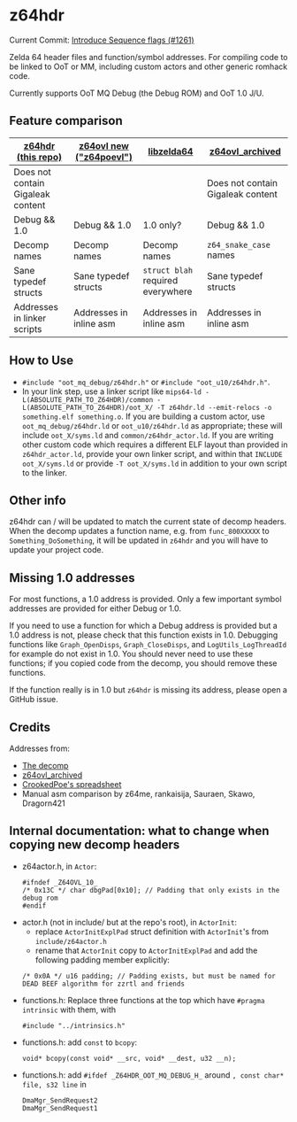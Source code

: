 # z64hdr

Current Commit: [Introduce Sequence flags (#1261)](https://github.com/zeldaret/oot/commit/3ff19c253e045ac7fd6b81f625703f3403bfa2f2)
 
Zelda 64 header files and function/symbol addresses. For compiling code to be
linked to OoT or MM, including custom actors and other generic romhack code.

Currently supports OoT MQ Debug (the Debug ROM) and OoT 1.0 J/U.

## Feature comparison

| [z64hdr (this repo)](https://github.com/turpaan64/z64hdr) | [z64ovl new ("z64poevl")](https://github.com/CrookedPoe/z64ovl/) | [libzelda64](https://github.com/hylian-modding/libzelda64) | [z64ovl_archived](https://github.com/z64me/z64ovl_archived) |
| --- | --- | --- | --- |
| Does not contain Gigaleak content | | | Does not contain Gigaleak content |
| Debug && 1.0 | Debug && 1.0 | 1.0 only? | Debug && 1.0 |
| Decomp names | Decomp names | Decomp names | `z64_snake_case` names |
| Sane typedef structs | Sane typedef structs | `struct blah` required everywhere | Sane typedef structs |
| Addresses in linker scripts | Addresses in inline asm | Addresses in inline asm | Addresses in inline asm |

## How to Use

- `#include "oot_mq_debug/z64hdr.h"` or `#include "oot_u10/z64hdr.h"`.
- In your link step, use a linker script like `mips64-ld -L(ABSOLUTE_PATH_TO_Z64HDR)/common -L(ABSOLUTE_PATH_TO_Z64HDR)/oot_X/ -T z64hdr.ld --emit-relocs -o something.elf something.o`. If you are building a custom actor, use `oot_mq_debug/z64hdr.ld` or `oot_u10/z64hdr.ld` as appropriate; these will include `oot_X/syms.ld` and `common/z64hdr_actor.ld`. If you are writing other custom code which requires a different ELF layout than provided in `z64hdr_actor.ld`, provide your own linker script, and within that `INCLUDE oot_X/syms.ld` or provide `-T oot_X/syms.ld` in addition to your own script to the linker.

## Other info

z64hdr can / will be updated to match the current state of decomp headers. When
the decomp updates a function name, e.g. from `func_800XXXXX` to
`Something_DoSomething`, it will be updated in `z64hdr` and you will have to
update your project code.

## Missing 1.0 addresses

For most functions, a 1.0 address is provided. Only a few important symbol addresses are provided for either Debug or 1.0.

If you need to use a function for which a Debug address is provided but a 1.0 address is not, please check that this function exists in 1.0. Debugging functions like `Graph_OpenDisps`, `Graph_CloseDisps`, and `LogUtils_LogThreadId` for example do not exist in 1.0. You should never need to use these functions; if you copied code from the decomp, you should remove these functions.

If the function really is in 1.0 but `z64hdr` is missing its address, please open a GitHub issue.

## Credits

Addresses from:
- [The decomp](https://github.com/zeldaret/oot)
- [z64ovl_archived](https://github.com/z64me/z64ovl_archived)
- [CrookedPoe's spreadsheet](https://docs.google.com/spreadsheets/d/1PqqbENJRmxj0iWDexm-6J3LWJ5lAWZpWQJM8_sRhMQU/edit#gid=0)
- Manual asm comparison by z64me, rankaisija, Sauraen, Skawo, Dragorn421

## Internal documentation: what to change when copying new decomp headers

- z64actor.h, in `Actor`:
    ```
    #ifndef _Z64OVL_10_
    /* 0x13C */ char dbgPad[0x10]; // Padding that only exists in the debug rom
    #endif
    ```
- actor.h (not in include/ but at the repo's root), in `ActorInit`:
    * replace `ActorInitExplPad` struct definition with `ActorInit`'s from `include/z64actor.h`
    * rename that `ActorInit` copy to `ActorInitExplPad` and add the following padding member explicitly:
    ```
    /* 0x0A */ u16 padding; // Padding exists, but must be named for DEAD BEEF algorithm for zzrtl and friends
    ```
- functions.h: Replace three functions at the top which have `#pragma intrinsic` with them, with
    ```
    #include "../intrinsics.h"
    ```    
- functions.h: add `const` to `bcopy`:
    ```
    void* bcopy(const void* __src, void* __dest, u32 __n);
    ```
- functions.h: add `#ifdef _Z64HDR_OOT_MQ_DEBUG_H_` around `, const char* file, s32 line` in
    ```
    DmaMgr_SendRequest2
    DmaMgr_SendRequest1
    ```
